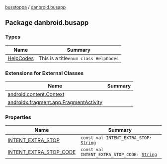 [busstoppa](../index.md) / [danbroid.busapp](./index.md)

## Package danbroid.busapp

### Types

| Name | Summary |
|---|---|
| [HelpCodes](-help-codes/index.md) | This is a title`enum class HelpCodes` |

### Extensions for External Classes

| Name | Summary |
|---|---|
| [android.content.Context](android.content.-context/index.md) |  |
| [androidx.fragment.app.FragmentActivity](androidx.fragment.app.-fragment-activity/index.md) |  |

### Properties

| Name | Summary |
|---|---|
| [INTENT_EXTRA_STOP](-i-n-t-e-n-t_-e-x-t-r-a_-s-t-o-p.md) | `const val INTENT_EXTRA_STOP: `[`String`](https://kotlinlang.org/api/latest/jvm/stdlib/kotlin/-string/index.html) |
| [INTENT_EXTRA_STOP_CODE](-i-n-t-e-n-t_-e-x-t-r-a_-s-t-o-p_-c-o-d-e.md) | `const val INTENT_EXTRA_STOP_CODE: `[`String`](https://kotlinlang.org/api/latest/jvm/stdlib/kotlin/-string/index.html) |
